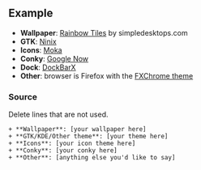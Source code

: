 ## Example

+ **Wallpaper**: [Rainbow Tiles](http://simpledesktops.com/browse/desktops/2014/jun/20/rainbow-tiles/) by simpledesktops.com
+ **GTK**: [Ninix](http://robrobinbin.deviantart.com/art/Ninix-GTK-theme-a-light-Numix-variant-441882820)
+ **Icons**: [Moka](http://mokaproject.com/moka-icon-theme/)
+ **Conky**: [Google Now](http://satya164.deviantart.com/art/Conky-Google-Now-366545753)
+ **Dock**: [DockBarX](https://github.com/M7S/dockbarx)
+ **Other**: browser is Firefox with the [FXChrome theme](https://addons.mozilla.org/en-US/firefox/addon/fxchrome/?src=search)


### Source
Delete lines that are not used.

    + **Wallpaper**: [your wallpaper here]
    + **GTK/KDE/Other theme**: [your theme here]
    + **Icons**: [your icon theme here]
    + **Conky**: [your conky here]
    + **Other**: [anything else you'd like to say]
